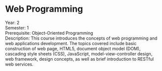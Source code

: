 # Web Programming

Year: 2<br />
Semester: 1<br />
Prerequisite: Object-Oriented Programming<br />
Description: This course introduces the concepts of web programming and web applications development. The topics covered include basic construction of web page, HTML5, document object model (DOM), cascading style sheets (CSS), JavaScript, model-view-controller design, web framework, design concepts, as well as brief introduction to RESTful web services.
